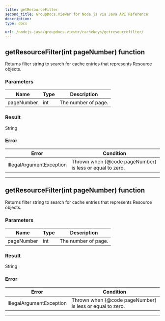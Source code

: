 ```yaml
---
title: getResourceFilter
second_title: GroupDocs.Viewer for Node.js via Java API Reference
description: 
type: docs

url: /nodejs-java/groupdocs.viewer/cachekeys/getresourcefilter/
---
```


## getResourceFilter(int pageNumber)  function

 Returns filter string to search for cache entries that represents  Resource objects.
 

### Parameters

| Name | Type | Description |
| --- | --- | --- |
| pageNumber | int | The number of page. |

### Result
String

### Error

| Error | Condition |
| --- | --- |
 | IllegalArgumentException | Thrown when {@code pageNumber} is less or equal to zero. |


---


## getResourceFilter(int pageNumber)  function

 Returns filter string to search for cache entries that represents  Resource objects.
 

### Parameters

| Name | Type | Description |
| --- | --- | --- |
| pageNumber | int | The number of page. |

### Result
String

### Error

| Error | Condition |
| --- | --- |
 | IllegalArgumentException | Thrown when {@code pageNumber} is less or equal to zero. |


---



